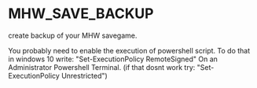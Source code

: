 # MHW_SAVE_BACKUP
create backup of your MHW savegame. 

You probably need to enable the execution of powershell script. 
To do that in windows 10 write: "Set-ExecutionPolicy RemoteSigned" On an Administrator Powershell Terminal.
(if that dosnt work try: "Set-ExecutionPolicy Unrestricted")
